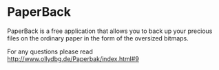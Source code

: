 # PaperBack
 
PaperBack is a free application that allows you to back up your precious files on the ordinary paper in the form of the oversized bitmaps.

For any questions please read http://www.ollydbg.de/Paperbak/index.html#9

